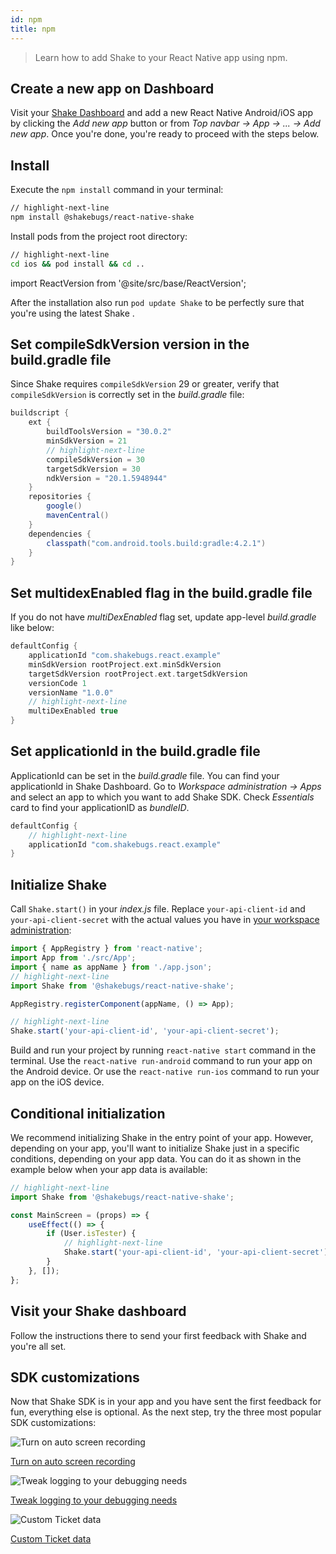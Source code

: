 ```yaml
---
id: npm
title: npm
---
```


> Learn how to add Shake to your React Native app using npm.

## Create a new app on Dashboard

Visit your [Shake Dashboard](https://app.shakebugs.com) and add a new React Native Android/iOS app by clicking
the _Add new app_ button or from _Top navbar → App → ... → Add new app_.
Once you're done, you're ready to proceed with the steps below.

## Install

Execute the `npm install` command in your terminal:

```bash title="Terminal"
// highlight-next-line
npm install @shakebugs/react-native-shake
```

Install pods from the project root directory:

```bash title="Terminal"
// highlight-next-line
cd ios && pod install && cd ..
```

import ReactVersion from '@site/src/base/ReactVersion';

After the installation also run `pod update Shake` to be perfectly sure that you're using the latest Shake <ReactVersion/>.

## Set compileSdkVersion version in the build.gradle file

Since Shake requires `compileSdkVersion` 29 or greater, verify that `compileSdkVersion` is correctly set in the _build.gradle_ file:

```groovy title="android/build.gradle"
buildscript {
    ext {
        buildToolsVersion = "30.0.2"
        minSdkVersion = 21
        // highlight-next-line
        compileSdkVersion = 30
        targetSdkVersion = 30
        ndkVersion = "20.1.5948944"
    }
    repositories {
        google()
        mavenCentral()
    }
    dependencies {
        classpath("com.android.tools.build:gradle:4.2.1")
    }
}
```

## Set multidexEnabled flag in the build.gradle file

If you do not have _multiDexEnabled_ flag set, update app-level _build.gradle_ like below:

```groovy title="app/build.gradle"
defaultConfig {
    applicationId "com.shakebugs.react.example"
    minSdkVersion rootProject.ext.minSdkVersion
    targetSdkVersion rootProject.ext.targetSdkVersion
    versionCode 1
    versionName "1.0.0"
    // highlight-next-line
    multiDexEnabled true
}
```

## Set applicationId in the build.gradle file

ApplicationId can be set in the _build.gradle_ file. You can find your applicationld in Shake Dashboard. Go to _Workspace administration → Apps_ and select an app to which you want to add Shake SDK. Check _Essentials_ card to find your applicationID as _bundleID_.

```groovy title="app/build.gradle"
defaultConfig {
    // highlight-next-line
    applicationId "com.shakebugs.react.example"
}
```

## Initialize Shake

Call `Shake.start()` in your _index.js_ file.
Replace `your-api-client-id` and `your-api-client-secret` with the actual values you have in [your workspace administration](https://app.shakebugs.com/administration):

```js title="index.js"
import { AppRegistry } from 'react-native';
import App from './src/App';
import { name as appName } from './app.json';
// highlight-next-line
import Shake from '@shakebugs/react-native-shake';

AppRegistry.registerComponent(appName, () => App);

// highlight-next-line
Shake.start('your-api-client-id', 'your-api-client-secret');
```

Build and run your project by running `react-native start` command in the terminal.
Use the `react-native run-android` command to run your app on the Android device.
Or use the `react-native run-ios` command to run your app on the iOS device.

## Conditional initialization

We recommend initializing Shake in the entry point of your app.
However, depending on your app, you'll want to initialize Shake just in a specific conditions, depending on your app data.
You can do it as shown in the example below when your app data is available:

```js title="MainScreen.js"
// highlight-next-line
import Shake from '@shakebugs/react-native-shake';

const MainScreen = (props) => {
	useEffect(() => {
		if (User.isTester) {
			// highlight-next-line
			Shake.start('your-api-client-id', 'your-api-client-secret');
		}
	}, []);
};
```

## Visit your Shake dashboard

Follow the instructions there to send your first feedback with Shake and you're all set.

## SDK customizations

Now that Shake SDK is in your app and you have sent the first feedback for fun, everything else is optional.
As the next step, try the three most popular SDK customizations:

<div class="featuresList">
    <div>
        <img src="/docs/img/screen-recording@2x.png" alt="Turn on auto screen recording"/>
        <p><a href="/docs/react/configuration-and-data/auto-screen-recording/">Turn on auto screen recording</a></p>
    </div>
    <div>
        <img src="/docs/img/steps-to-reproduce@2x.png" alt="Tweak logging to your debugging needs"/>
        <p><a href="/docs/react/configuration-and-data/activity-history">Tweak logging to your debugging needs</a></p>
    </div>
    <div>
        <img src="/docs/img/feature-custom-ticket-data@2x.png" alt="Custom Ticket data"/>
        <p><a href="/docs/react/configuration-and-data/ticket-metadata/">Custom Ticket data</a></p>
    </div>
</div>
